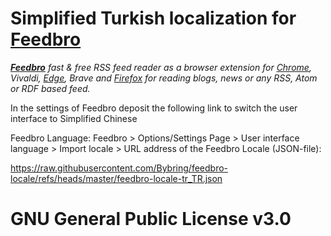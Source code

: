 # Simplified Turkish localization for [Feedbro](https://nodetics.com/feedbro/ "Go to Feedbro Project homepage")

***[Feedbro](https://nodetics.com/feedbro/ "Go to Feedbro Project homepage")*** *fast & free RSS feed reader as a browser extension for [Chrome](https://chrome.google.com/webstore/detail/feedbro/mefgmmbdailogpfhfblcnnjfmnpnmdfa "Go to extension page, for Chrome"), Vivaldi, [Edge](https://microsoftedge.microsoft.com/addons/detail/pdfbckdfhgaohcfdkcgpggcifmalimfd "Go to extension page, for Edge"), Brave and [Firefox](https://addons.mozilla.org/en-GB/firefox/addon/feedbroreader/ "Go to extension page, for Firefox") for reading blogs, news or any RSS, Atom or RDF based feed.*

In the settings of Feedbro deposit the following link to switch the user interface to Simplified Chinese

Feedbro Language: Feedbro > Options/Settings Page > User interface language > Import locale > URL address of the Feedbro Locale (JSON-file):

https://raw.githubusercontent.com/Bybring/feedbro-locale/refs/heads/master/feedbro-locale-tr_TR.json

# GNU General Public License v3.0

